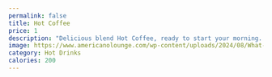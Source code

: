 ```yaml
---
permalink: false
title: Hot Coffee
price: 1
description: "Delicious blend Hot Coffee, ready to start your morning. "
image: https://www.americanolounge.com/wp-content/uploads/2024/08/What-is-American-style-coffee_270222935.webp
category: Hot Drinks
calories: 200
---
```

